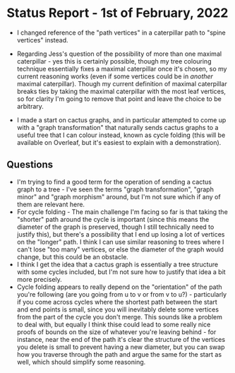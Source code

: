 # Status Report - 1st of February, 2022

* I changed reference of the "path vertices" in a caterpillar path to "spine vertices" instead.

* Regarding Jess's question of the possibility of more than one maximal caterpillar - yes this is certainly possible, though my tree colouring technique essentially fixes a maximal caterpillar once it's chosen, so my current reasoning works (even if some vertices could be in _another_ maximal caterpillar). Though my current definition of maximal caterpillar breaks ties by taking the maximal caterpillar with the most leaf vertices, so for clarity I'm going to remove that point and leave the choice to be arbitrary.

* I made a start on cactus graphs, and in particular attempted to come up with a "graph transformation" that naturally sends cactus graphs to a useful tree that I can colour instead, known as cycle folding (this will be available on Overleaf, but it's easiest to explain with a demonstration).


## Questions

* I'm trying to find a good term for the operation of sending a cactus graph to a tree - I've seen the terms "graph transformation", "graph minor" and "graph morphism" around, but I'm not sure which if any of them are relevant here.
* For cycle folding - The main challenge I'm facing so far is that taking the "shorter" path around the cycle is important (since this means the diameter of the graph is preserved, though I still technically need to justify this), but there's a possibility that I end up losing a lot of vertices on the "longer" path. I think I can use similar reasoning to trees where I can't lose "too many" vertices, or else the diameter of the graph would change, but this could be an obstacle.
* I think I get the idea that a cactus graph is essentially a tree structure with some cycles included, but I'm not sure how to justify that idea a bit more precisely.
* Cycle folding appears to really depend on the "orientation" of the path you're following (are you going from u to v or from v to u?) - particularly if you come across cycles where the shortest path between the start and end points is small, since you will inevitably delete some vertices from the part of the cycle you don't merge. This sounds like a problem to deal with, but equally I think thise could lead to some really nice proofs of bounds on the size of whatever you're leaving behind - for instance, near the end of the path it's clear the structure of the vertices you delete is small to prevent having a new diameter, but you can swap how you traverse through the path and argue the same for the start as well, which should simplify some reasoning.